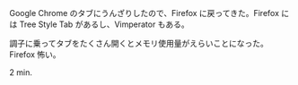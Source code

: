 Google Chrome のタブにうんざりしたので、Firefox に戻ってきた。Firefox には Tree Style Tab があるし、Vimperator もある。

調子に乗ってタブをたくさん開くとメモリ使用量がえらいことになった。Firefox 怖い。

2 min.
